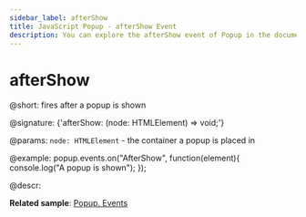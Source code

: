 ```yaml
---
sidebar_label: afterShow
title: JavaScript Popup - afterShow Event 
description: You can explore the afterShow event of Popup in the documentation of the DHTMLX JavaScript UI library. Browse developer guides and API reference, try out code examples and live demos, and download a free 30-day evaluation version of DHTMLX Suite 7.
---
```


# afterShow

@short: fires after a popup is shown

@signature: {'afterShow: (node: HTMLElement) => void;'}

@params:
`node: HTMLElement` - the container a popup is placed in

@example:
popup.events.on("AfterShow", function(element){
    console.log("A popup is shown");
});

@descr:

**Related sample**: [Popup. Events](https://snippet.dhtmlx.com/ro2lza9t)

[comment]: # (@relatedapi: popup/api/popup_beforeshow_event.md)

[comment]: # (@related: popup/event_handling.md)
